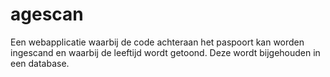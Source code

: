 # agescan
Een webapplicatie waarbij de code achteraan het paspoort kan worden ingescand en waarbij de leeftijd wordt getoond. Deze wordt bijgehouden in een database. 
 